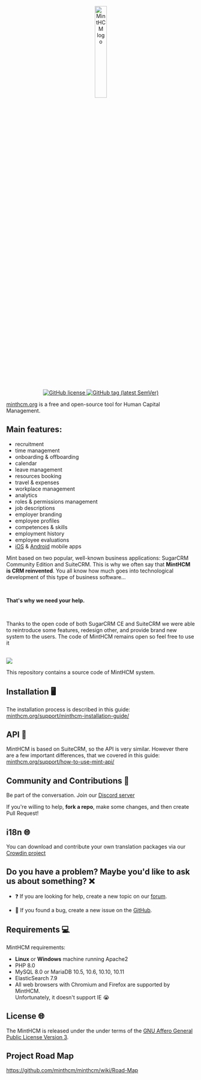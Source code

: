 <p align="center">
    <a href="https://minthcm.org/" target="_blank">
        <img width="25%" src="https://minthcm.org/minthcm-logo.svg" alt="MintHCM logo">
    </a>
</p>
<br/>
<p align="center">
    <a href="https://github.com/minthcm/minthcm/blob/master/LICENSE" target="_blank">
        <img src="https://img.shields.io/github/license/minthcm/minthcm.svg" alt="GitHub license">
    </a>
    <a href="https://github.com/minthcm/minthcm/releases" target="_blank">
        <img src="https://img.shields.io/github/tag/minthcm/minthcm.svg" alt="GitHub tag (latest SemVer)">
    </a>
</p>

[minthcm.org](https://minthcm.org/) is a free and open-source tool for Human Capital Management. 

## Main features:

* recruitment
* time management
* onboarding & offboarding
* calendar
* leave management
* resources booking
* travel & expenses
* workplace management
* analytics
* roles & permissions management
* job descriptions
* employer branding
* employee profiles
* competences & skills
* employment history
* employee evaluations
* [iOS](https://apps.apple.com/pl/app/minthcm/id1622342256) & [Android](https://play.google.com/store/apps/details?id=com.minthcm.mobile&hl=en&gl=US) mobile apps

Mint based on two popular, well-known business applications: SugarCRM Community Edition and SuiteCRM. This is why we often say that **MintHCM is CRM reinvented**. You all know how much goes into technological development of this type of business software… 

<br/>

**That's why we need your help.**

<br/>

Thanks to the open code of both SugarCRM CE and SuiteCRM we were able to reintroduce some features, redesign other, and provide brand new system to the users. The code of MintHCM remains open so feel free to use it

<br/>

<img src="https://minthcm.org/wp-content/uploads/2023/11/MintHCM4-gif.gif">

This repository contains a source code of MintHCM system.

## Installation 🖥

The installation process is described in this guide: [minthcm.org/support/minthcm-installation-guide/](https://minthcm.org/support/minthcm-installation-guide/)

## API 🧩

MintHCM is based on SuiteCRM, so the API is very similar. However there are a few important differences, that we covered in this guide: [minthcm.org/support/how-to-use-mint-api/](https://minthcm.org/support/how-to-use-mint-api/)

## Community and Contributions 🤝

Be part of the conversation. Join our [Discord server](https://discord.gg/zHu8AfCEVb)

If you're willing to help, **fork a repo**, make some changes, and then create Pull Request!

## i18n 🌐

You can download and contribute your own translation packages via our [Crowdin project](https://crowdin.com/project/minthcm)

## Do you have a problem? Maybe you'd like to ask us about something? ❌


*  ❓  If you are looking for help, create a new topic on our [forum](https://minthcm.org/support/). 

*  🐛 If you found a bug, create a new issue on the [GitHub](https://github.com/minthcm/minthcm/issues).

## Requirements 💻

MintHCM requirements:
* **Linux** or **Windows** machine running Apache2
* PHP 8.0
* MySQL 8.0 or MariaDB 10.5, 10.6, 10.10, 10.11
* ElasticSearch 7.9
* All web browsers with Chromium and Firefox are supported by MintHCM. <br> Unfortunately, it doesn't support IE 😭 

## License 🌐

The MintHCM is released under the under terms of the [GNU Affero General Public License Version 3](LICENSE).

## Project Road Map

https://github.com/minthcm/minthcm/wiki/Road-Map
